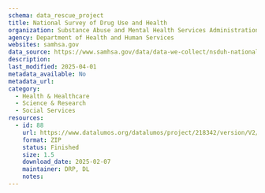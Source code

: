 ```yaml
---
schema: data_rescue_project 
title: National Survey of Drug Use and Health
organization: Substance Abuse and Mental Health Services Administration
agency: Department of Health and Human Services
websites: samhsa.gov
data_source: https://www.samhsa.gov/data/data-we-collect/nsduh-national-survey-drug-use-and-health
description: 
last_modified: 2025-04-01
metadata_available: No
metadata_url: 
category:
  - Health & Healthcare 
  - Science & Research 
  - Social Services 
resources:
  - id: 88
    url: https://www.datalumos.org/datalumos/project/218342/version/V2/view
    format: ZIP
    status: Finished
    size: 1.5
    download_date: 2025-02-07
    maintainer: DRP, DL
    notes: 
---
```

